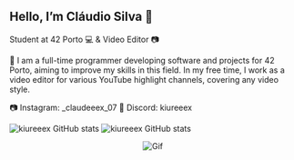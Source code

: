 ## Hello, I’m Cláudio Silva 👋

Student at 42 Porto 💻 & Video Editor 📷

🪼 I am a full-time programmer developing software and projects for 42 Porto, aiming to improve my skills in this field. In my free time, I work as a video editor for various YouTube highlight channels, covering any video style.

📷 Instagram: _claudeeex_07
💭 Discord: kiureeex

![kiureeex GitHub stats](https://github-readme-stats.vercel.app/api?username=kiureeex&theme=blue-green)
![kiureeex GitHub stats](https://github-readme-stats.vercel.app/api/top-langs/?username=kiureeex&theme=blue-green)

<div style="text-align: center;">
  <img src="https://media1.giphy.com/media/iLi3bw9vgQp5Kd5owP/giphy.gif?cid=6c09b952ux0j9ysrdzykxs1zc114b205zu252gz35o1ggvin&ep=v1_internal_gif_by_id&rid=giphy.gif&ct=s" alt="Gif">
</div>
